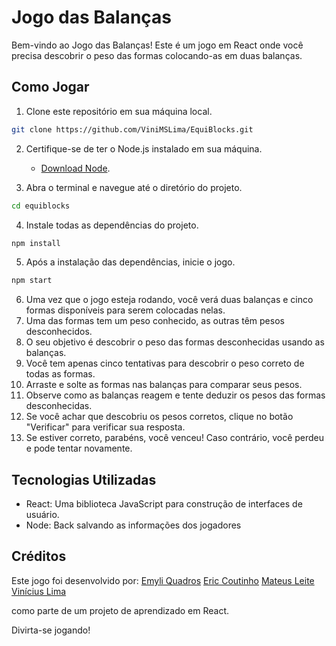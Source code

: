 # Jogo das Balanças

Bem-vindo ao Jogo das Balanças! Este é um jogo em React onde você precisa descobrir o peso das formas colocando-as em duas balanças.

## Como Jogar

1. Clone este repositório em sua máquina local.

```bash 
git clone https://github.com/ViniMSLima/EquiBlocks.git
```

2. Certifique-se de ter o Node.js instalado em sua máquina. 
    - [Download Node](https://nodejs.org/en/download).

3. Abra o terminal e navegue até o diretório do projeto.
```bash
cd equiblocks
```

4. Instale todas as dependências do projeto.
```bash
npm install
```

5. Após a instalação das dependências, inicie o jogo.
```bash
npm start
```

6. Uma vez que o jogo esteja rodando, você verá duas balanças e cinco formas disponíveis para serem colocadas nelas.
7. Uma das formas tem um peso conhecido, as outras têm pesos desconhecidos.
8. O seu objetivo é descobrir o peso das formas desconhecidas usando as balanças.
9. Você tem apenas cinco tentativas para descobrir o peso correto de todas as formas.
10. Arraste e solte as formas nas balanças para comparar seus pesos.
11. Observe como as balanças reagem e tente deduzir os pesos das formas desconhecidas.
12. Se você achar que descobriu os pesos corretos, clique no botão "Verificar" para verificar sua resposta.
13. Se estiver correto, parabéns, você venceu! Caso contrário, você perdeu e pode tentar novamente.

## Tecnologias Utilizadas

- React: Uma biblioteca JavaScript para construção de interfaces de usuário.
- Node: Back salvando as informações dos jogadores


## Créditos

Este jogo foi desenvolvido por:
[Emyli Quadros](https://github.com/Emileeem/Emileeem)
[Eric Coutinho](https://github.com/Eric-Coutinho)
[Mateus Leite](https://github.com/mateusSleite)
[Vinícius Lima](https://github.com/ViniMSLima)

como parte de um projeto de aprendizado em React.

Divirta-se jogando!
